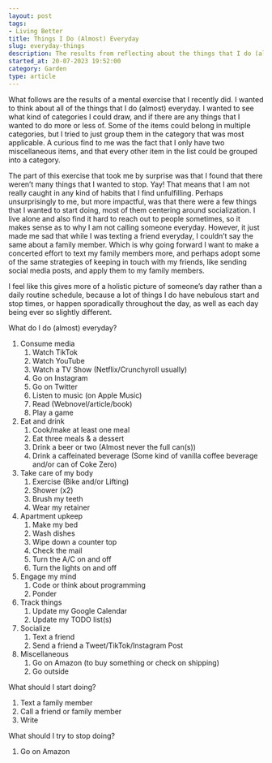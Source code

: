 ```yaml
---
layout: post
tags:
- Living Better
title: Things I Do (Almost) Everyday
slug: everyday-things
description: The results from reflecting about the things that I do (almost) everyday.
started_at: 20-07-2023 19:52:00
category: Garden
type: article
---
```


What follows are the results of a mental exercise that I recently did. I wanted to think about all of the things that I do (almost) everyday. I wanted to see what kind of categories I could draw, and if there are any things that I wanted to do more or less of. Some of the items could belong in multiple categories, but I tried to just group them in the category that was most applicable. A curious find to me was the fact that I only have two miscellaneous items, and that every other item in the list could be grouped into a category.

The part of this exercise that took me by surprise was that I found that there weren’t many things that I wanted to stop. Yay! That means that I am not really caught in any kind of habits that I find unfulfilling. Perhaps unsurprisingly to me, but more impactful, was that there were a few things that I wanted to start doing, most of them centering around socialization. I live alone and also find it hard to reach out to people sometimes, so it makes sense as to why I am not calling someone everyday. However, it just made me sad that while I was texting a friend everyday, I couldn’t say the same about a family member. Which is why going forward I want to make a concerted effort to text my family members more, and perhaps adopt some of the same strategies of keeping in touch with my friends, like sending social media posts, and apply them to my family members.

I feel like this gives more of a holistic picture of someone’s day rather than a daily routine schedule, because a lot of things I do have nebulous start and stop times, or happen sporadically throughout the day, as well as each day being ever so slightly different.

What do I do (almost) everyday?
1. Consume media
    1. Watch TikTok
    2. Watch YouTube
    3. Watch a TV Show (Netflix/Crunchyroll usually)
    4. Go on Instagram
    5. Go on Twitter
    6. Listen to music (on Apple Music)
    7. Read (Webnovel/article/book)
    8. Play a game
2. Eat and drink
    1. Cook/make at least one meal
    2. Eat three meals & a dessert
    3. Drink a beer or two (Almost never the full can(s))
    4. Drink a caffeinated beverage (Some kind of vanilla coffee beverage and/or can of Coke Zero)
3. Take care of my body
    1. Exercise (Bike and/or Lifting)
    2. Shower (x2)
    3. Brush my teeth
    4. Wear my retainer
4. Apartment upkeep
    1. Make my bed
    2. Wash dishes
    3. Wipe down a counter top
    4. Check the mail
    5. Turn the A/C on and off
    6. Turn the lights on and off
5. Engage my mind
    1. Code or think about programming
    2. Ponder
6. Track things
    1. Update my Google Calendar
    2. Update my TODO list(s)
7. Socialize
    1. Text a friend
    2. Send a friend a Tweet/TikTok/Instagram Post
8. Miscellaneous
    1. Go on Amazon (to buy something or check on shipping)
    2. Go outside

What should I start doing?
1. Text a family member
2. Call a friend or family member
3. Write

What should I try to stop doing?
1. Go on Amazon